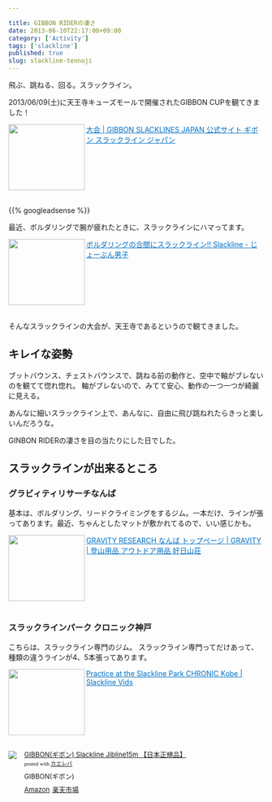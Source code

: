 ```yaml
---

title: GIBBON RIDERの凄さ
date: 2013-06-10T22:17:00+09:00
category: ['Activity']
tags: ['slackline']
published: true
slug: slackline-tennoji
---
```


飛ぶ、跳ねる、回る。スラックライン。

2013/06/09(土)に天王寺キューズモールで開催されたGIBBON CUPを観てきました！

<a href="http://gibbon.co.jp/cup.html" target="_blank"><img class="alignleft" align="left" border="0" src="https://capture.heartrails.com/150x130/shadow?http://gibbon.co.jp/cup.html" alt="" width="150" height="130" /></a><a style="color:#0070C5;" href="http://gibbon.co.jp/cup.html" target="_blank">大会 | GIBBON SLACKLINES JAPAN 公式サイト ギボン スラックライン ジャパン</a><a href="http://b.hatena.ne.jp/entry/http://gibbon.co.jp/cup.html" target="_blank"><img border="0" src="https://b.hatena.ne.jp/entry/image/http://gibbon.co.jp/cup.html" alt="" /></a><br style="clear:both;" /><br>


{{% googleadsense %}}

最近、ボルダリングで腕が疲れたときに、スラックラインにハマってます。



<a href="https://www.meganii.com/blog/2013/03/29/slackline/" target="_blank"><img class="alignleft" align="left" border="0" src="https://capture.heartrails.com/150x130/shadow?https://www.meganii.com/blog/2013/03/29/slackline/" alt="" width="150" height="130" /></a><a style="color:#0070C5;" href="https://www.meganii.com/blog/2013/03/29/slackline/" target="_blank">ボルダリングの合間にスラックライン!! Slackline - じょーぶん男子</a><a href="http://b.hatena.ne.jp/entry/https://www.meganii.com/blog/2013/03/29/slackline/" target="_blank"><img border="0" src="https://b.hatena.ne.jp/entry/image/https://www.meganii.com/blog/2013/03/29/slackline/" alt="" /></a><br style="clear:both;" /><br>


そんなスラックラインの大会が、天王寺であるというので観てきました。


## キレイな姿勢
ブットバウンス、チェストバウンスで、跳ねる前の動作と、空中で軸がブレないのを観てて惚れ惚れ。
軸がブレないので、みてて安心、動作の一つ一つが綺麗に見える。

あんなに細いスラックライン上で、あんなに、自由に飛び跳ねれたらきっと楽しいんだろうな。


GINBON RIDERの凄さを目の当たりにした日でした。



## スラックラインが出来るところ

### グラビィティリサーチなんば
基本は、ボルダリング、リードクライミングをするジム。一本だけ、ラインが張ってあります。最近、ちゃんとしたマットが敷かれてるので、いい感じかも。

<a href="http://www.gravity-research.jp/gr_035_top.html/" target="_blank"><img class="alignleft" align="left" border="0" src="https://capture.heartrails.com/150x130/shadow?http://www.gravity-research.jp/gr_035_top.html/" alt="" width="150" height="130" /></a><a style="color:#0070C5;" href="http://www.gravity-research.jp/gr_035_top.html/" target="_blank">GRAVITY RESEARCH なんば トップページ | GRAVITY | 登山用品 アウトドア用品 好日山荘</a><a href="http://b.hatena.ne.jp/entry/http://www.gravity-research.jp/gr_035_top.html/" target="_blank"><img border="0" src="https://b.hatena.ne.jp/entry/image/http://www.gravity-research.jp/gr_035_top.html/" alt="" /></a><br style="clear:both;" /><br>



### スラックラインパーク クロニック神戸
こちらは、スラックライン専門のジム。
スラックライン専門ってだけあって、種類の違うラインが4、5本張ってあります。

<a href="http://www.slacklinevids.com/practice-at-the-slackline-park-chronic-kobe/" target="_blank"><img class="alignleft" align="left" border="0" src="https://capture.heartrails.com/150x130/shadow?http://www.slacklinevids.com/practice-at-the-slackline-park-chronic-kobe/" alt="" width="150" height="130" /></a><a style="color:#0070C5;" href="http://www.slacklinevids.com/practice-at-the-slackline-park-chronic-kobe/" target="_blank">Practice at the Slackline Park CHRONIC Kobe | Slackline Vids</a><a href="http://b.hatena.ne.jp/entry/http://www.slacklinevids.com/practice-at-the-slackline-park-chronic-kobe/" target="_blank"><img border="0" src="https://b.hatena.ne.jp/entry/image/http://www.slacklinevids.com/practice-at-the-slackline-park-chronic-kobe/" alt="" /></a><br style="clear:both;" /><br>

<div class="kaerebalink-box" style="text-align:left;padding-bottom:20px;font-size:small;/zoom: 1;overflow: hidden;"><div class="kaerebalink-image" style="float:left;margin:0 15px 10px 0;"><a href="http://www.amazon.co.jp/exec/obidos/ASIN/B001RCMR2E/meganii-22/ref=nosim/" rel="nofollow" target="_blank"><img src="https://images-na.ssl-images-amazon.com/images/I/512hZmm1dML._SL160_.jpg" style="border: none;" /></a></div><div class="kaerebalink-info" style="line-height:120%;/zoom: 1;overflow: hidden;"><div class="kaerebalink-name" style="margin-bottom:10px;line-height:120%"><a href="http://www.amazon.co.jp/exec/obidos/ASIN/B001RCMR2E/meganii-22/ref=nosim/" rel="nofollow" target="_blank">GIBBON(ギボン) Slackline Jibline15m 【日本正規品】</a><div class="kaerebalink-powered-date" style="font-size:8pt;margin-top:5px;font-family:verdana;line-height:120%">posted with <a href="http://kaereba.com" target="_blank">カエレバ</a></div></div><div class="kaerebalink-detail" style="margin-bottom:5px;"> GIBBON(ギボン)     </div><div class="kaerebalink-link1" style="margin-top:10px;"><div class="shoplinkamazon" style="display:inline;margin-right:5px"><a href="http://www.amazon.co.jp/gp/search?keywords=Jibline15m&__mk_ja_JP=%83J%83%5E%83J%83i&tag=meganii-22" rel="nofollow" target="_blank" title="アマゾン" >Amazon</a></div><div class="shoplinkrakuten" style="display:inline;margin-right:5px"><a href="http://hb.afl.rakuten.co.jp/hgc/10b94576.1f973e7e.10b94577.43b11258/?pc=http%3A%2F%2Fsearch.rakuten.co.jp%2Fsearch%2Fmall%2FJibline15m%2F-%2Ff.1-p.1-s.1-sf.0-st.A-v.2%3Fx%3D0%26scid%3Daf_ich_link_urltxt%26m%3Dhttp%3A%2F%2Fm.rakuten.co.jp%2F" rel="nofollow" target="_blank" title="楽天市場" >楽天市場</a></div></div></div><div class="booklink-footer" style="clear: left"></div></div>
